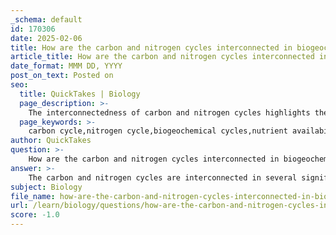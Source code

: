 ```yaml
---
_schema: default
id: 170306
date: 2025-02-06
title: How are the carbon and nitrogen cycles interconnected in biogeochemical cycles?
article_title: How are the carbon and nitrogen cycles interconnected in biogeochemical cycles?
date_format: MMM DD, YYYY
post_on_text: Posted on
seo:
  title: QuickTakes | Biology
  page_description: >-
    The interconnectedness of carbon and nitrogen cycles highlights their roles in ecosystem health, nutrient availability, and responses to climate change, emphasizing the importance for environmental management.
  page_keywords: >-
    carbon cycle,nitrogen cycle,biogeochemical cycles,nutrient availability,microbial activity,soil carbon storage,climate change feedbacks,ecosystem responses,biogeochemical models
author: QuickTakes
question: >-
    How are the carbon and nitrogen cycles interconnected in biogeochemical cycles?
answer: >-
    The carbon and nitrogen cycles are interconnected in several significant ways within the broader context of biogeochemical cycles. Here are the key points that illustrate their interrelationship:\n\n1. **Nutrient Availability**: Nitrogen is a critical nutrient for plant growth, as it is a key component of amino acids, proteins, and nucleic acids. The availability of nitrogen in the soil can directly influence the rate of photosynthesis and, consequently, the carbon uptake by plants. When nitrogen is abundant, plants can grow more vigorously, leading to increased carbon fixation through photosynthesis.\n\n2. **Microbial Activity**: Both cycles are heavily influenced by microbial processes. Nitrogen-fixing bacteria convert atmospheric nitrogen into forms usable by plants, while decomposers break down organic matter, releasing both nitrogen and carbon back into the soil. This microbial activity is essential for recycling nutrients and maintaining ecosystem health.\n\n3. **Soil Carbon Storage**: The interaction between carbon and nitrogen cycles affects soil carbon storage. Nitrogen availability can limit the amount of carbon that ecosystems can store. For instance, in nitrogen-poor soils, the addition of nitrogen can enhance plant growth and increase carbon sequestration in biomass and soil organic matter.\n\n4. **Climate Change Feedbacks**: The interplay between these cycles is crucial in the context of climate change. Elevated levels of carbon dioxide (CO2) can stimulate plant growth, but the response is often dependent on nitrogen availability. Conversely, increased nitrogen inputs (from fertilizers or atmospheric deposition) can lead to higher emissions of nitrous oxide (N2O), a potent greenhouse gas, thus linking the nitrogen cycle to climate change dynamics.\n\n5. **Ecosystem Responses**: The interactions between carbon and nitrogen cycles shape how ecosystems respond to global changes, such as increased atmospheric CO2 levels. Research indicates that the effects of elevated CO2 on plant growth and carbon storage can vary significantly based on the nitrogen status of the ecosystem.\n\n6. **Biogeochemical Models**: Advanced vegetation models that simulate interactions between carbon and nitrogen cycles are essential for understanding ecosystem responses to environmental changes. These models help predict how changes in nitrogen availability can influence carbon dynamics and vice versa.\n\nIn summary, the carbon and nitrogen cycles are intricately linked through their roles in plant growth, microbial processes, soil health, and responses to climate change. Understanding these connections is vital for managing ecosystems and mitigating the impacts of human activities on the environment.
subject: Biology
file_name: how-are-the-carbon-and-nitrogen-cycles-interconnected-in-biogeochemical-cycles.md
url: /learn/biology/questions/how-are-the-carbon-and-nitrogen-cycles-interconnected-in-biogeochemical-cycles
score: -1.0
---
```


&nbsp;